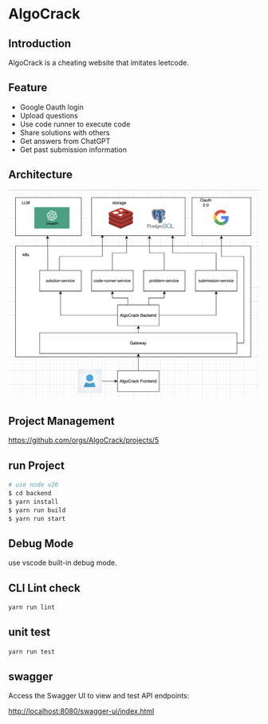 # AlgoCrack

## Introduction
AlgoCrack is a cheating website that imitates leetcode.

## Feature
- Google Oauth login
- Upload questions
- Use code runner to execute code
- Share solutions with others
- Get answers from ChatGPT
- Get past submission information

## Architecture
![image](https://github.com/emberow/blog-image/blob/main/BlogImg/AlgoCrack%E6%9E%B6%E6%A7%8B.png?raw=true)

## Project Management
https://github.com/orgs/AlgoCrack/projects/5

## run Project
```bash
# use node v20
$ cd backend
$ yarn install
$ yarn run build
$ yarn run start
```

## Debug Mode
use vscode built-in debug mode.

## CLI Lint check
```bash
yarn run lint
```

## unit test
``` bash
yarn run test
```

## swagger
Access the Swagger UI to view and test API endpoints:

[http://localhost:8080/swagger-ui/index.html](http://localhost:8080/swagger-ui/index.html)
